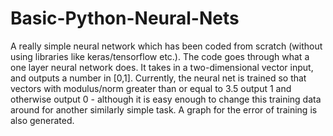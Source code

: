 # Basic-Python-Neural-Nets

A really simple neural network which has been coded from scratch (without using libraries like keras/tensorflow etc.). 
The code goes through what a one layer neural network does. It takes in a two-dimensional vector input, and outputs a number in [0,1].
Currently, the neural net is trained so that vectors with modulus/norm greater than or equal to 3.5 output 1 and otherwise output 0 - although it is easy enough to change this training data around for another similarly simple task. A graph for the error of training is also generated.
